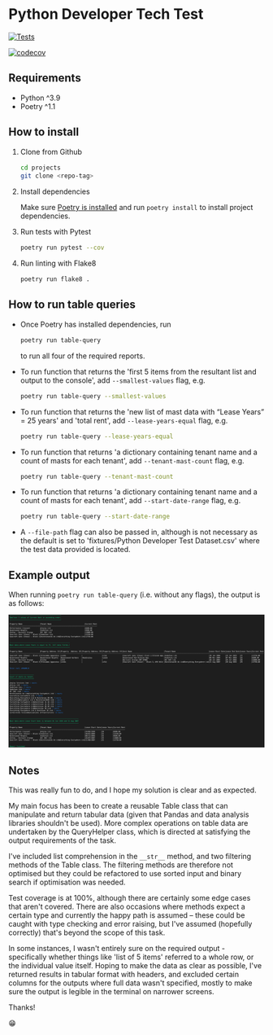 # Python Developer Tech Test

[![Tests](https://github.com/mattyocode/table-analysis-techtest/workflows/Tests/badge.svg)](https://github.com/mattyocode/table-analysis-techtest/actions?workflow=Tests)

[![codecov](https://codecov.io/gh/mattyocode/table-analysis-techtest/branch/main/graph/badge.svg?token=VM1SWZJRFW)](https://codecov.io/gh/mattyocode/table-analysis-techtest)

## Requirements

- Python ^3.9
- Poetry ^1.1

## How to install

1. Clone from Github

   ```bash
   cd projects
   git clone <repo-tag>
   ```

2. Install dependencies

   Make sure [Poetry is installed](https://python-poetry.org/docs/) and run `poetry install` to install project dependencies.

3. Run tests with Pytest

   ```bash
   poetry run pytest --cov
   ```

4. Run linting with Flake8

   ```bash
   poetry run flake8 .
   ```

## How to run table queries

- Once Poetry has installed dependencies, run

  ```bash
  poetry run table-query
  ```

  to run all four of the required reports.

- To run function that returns the 'first 5 items from the resultant list and output to the console', add `--smallest-values` flag, e.g.

  ```bash
  poetry run table-query --smallest-values
  ```

- To run function that returns the 'new list of mast data with “Lease Years” = 25 years' and 'total rent', add `--lease-years-equal` flag, e.g.

  ```bash
  poetry run table-query --lease-years-equal
  ```

- To run function that returns 'a dictionary containing tenant name and a count of masts for each tenant', add `--tenant-mast-count` flag, e.g.

  ```bash
  poetry run table-query --tenant-mast-count
  ```

- To run function that returns 'a dictionary containing tenant name and a count of masts for each tenant', add `--start-date-range` flag, e.g.

  ```bash
  poetry run table-query --start-date-range
  ```

- A `--file-path` flag can also be passed in, although is not necessary as the default is set to 'fixtures/Python Developer Test Dataset.csv' where the test data provided is located.

## Example output

When running `poetry run table-query` (i.e. without any flags), the output is as follows:

![Terminal output screengrab](https://github.com/mattyocode/images/blob/main/table-analysis-techtest/table-analysis-screengrab.png)

## Notes

This was really fun to do, and I hope my solution is clear and as expected.

My main focus has been to create a reusable Table class that can manipulate and return tabular data (given that Pandas and data analysis libraries shouldn't be used). More complex operations on table data are undertaken by the QueryHelper class, which is directed at satisfying the output requirements of the task.

I've included list comprehension in the `__str__` method, and two filtering methods of the Table class. The filtering methods are therefore not optimised but they could be refactored to use sorted input and binary search if optimisation was needed.

Test coverage is at 100%, although there are certainly some edge cases that aren't covered. There are also occasions where methods expect a certain type and currently the happy path is assumed – these could be caught with type checking and error raising, but I've assumed (hopefully correctly) that's beyond the scope of this task.

In some instances, I wasn't entirely sure on the required output - specifically whether things like 'list of 5 items' referred to a whole row, or the individual value itself. Hoping to make the data as clear as possible, I've returned results in tabular format with headers, and excluded certain columns for the outputs where full data wasn't specified, mostly to make sure the output is legible in the terminal on narrower screens.

Thanks!

:grin:
